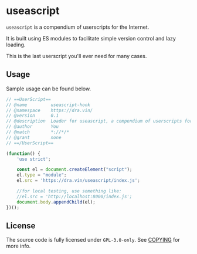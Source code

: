 # useascript

`useascript` is a compendium of userscripts for the Internet.

It is built using ES modules to facilitate simple version control and lazy loading.

This is the last userscript you'll ever need for many cases.


## Usage

Sample usage can be found below.

```js
// ==UserScript==
// @name         useascript-hook
// @namespace    https://dra.vin/
// @version      0.1
// @description  Loader for useascript, a compendium of userscripts for the Web
// @author       You
// @match        *://*/*
// @grant        none
// ==/UserScript==

(function() {
    'use strict';

    const el = document.createElement("script");
    el.type = "module";
    el.src = 'https://dra.vin/useascript/index.js';

    //for local testing, use something like:
    //el.src = 'http://localhost:8000/index.js';
    document.body.appendChild(el);
})();
```

## License

The source code is fully licensed under `GPL-3.0-only`. See [COPYING](./COPYING) for more info.
